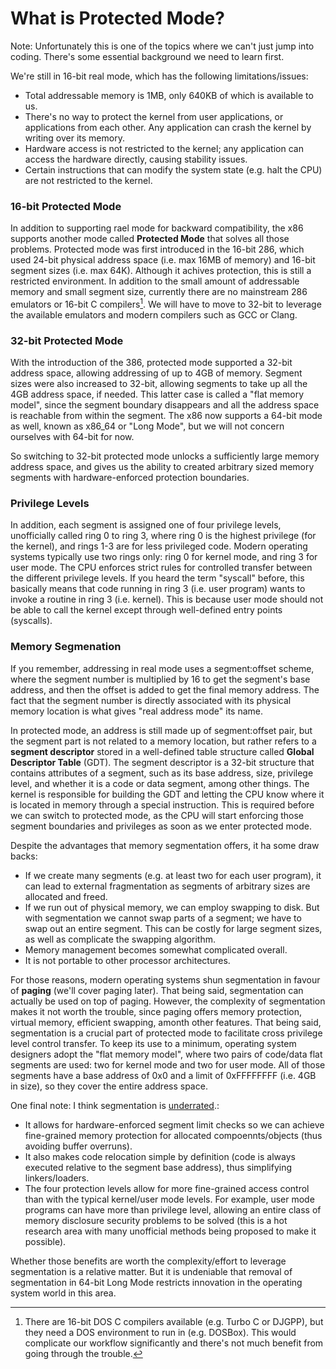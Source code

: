 # What is Protected Mode?

Note: Unfortunately this is one of the topics where we can't just jump into coding. There's some essential background we need to learn first.

We're still in 16-bit real mode, which has the following limitations/issues:
  * Total addressable memory is 1MB, only 640KB of which is available to us.
  * There's no way to protect the kernel from user applications, or applications from each other. Any application can crash the kernel by writing over its memory.
  * Hardware access is not restricted to the kernel; any application can access the hardware directly, causing stability issues.
  * Certain instructions that can modify the system state (e.g. halt the CPU) are not restricted to the kernel.

### 16-bit Protected Mode

In addition to supporting rael mode for backward compatibility, the x86 supports another mode called **Protected Mode** that solves all those problems. Protected mode was first introduced in the 16-bit 286, which used 24-bit physical address space (i.e. max 16MB of memory) and 16-bit segment sizes (i.e. max 64K). Although it achives protection, this is still a restricted environment. In addition to the small amount of addressable memory and small segment size, currently there are no mainstream 286 emulators or 16-bit C compilers[^1]. We  will have to move to 32-bit to leverage the available emulators and modern compilers such as GCC or Clang.

[^1]: There are 16-bit DOS C compilers available (e.g. Turbo C or DJGPP), but they need a DOS environment to run in (e.g. DOSBox). This would complicate our workflow significantly and there's not much benefit from going through the trouble.

### 32-bit Protected Mode

With the introduction of the 386, protected mode supported a 32-bit address space, allowing addressing of up to 4GB of memory. Segment sizes were also increased to 32-bit, allowing segments to take up all the 4GB address space, if needed. This latter case is called a "flat memory model", since the segment boundary disappears and all the address space is reachable from within the segment. The x86 now supports a 64-bit mode as well, known as x86_64 or "Long Mode", but we will not concern ourselves with 64-bit for now.

So switching to 32-bit protected mode unlocks a sufficiently large memory address space, and gives us the ability to created arbitrary sized memory segments with hardware-enforced protection boundaries.

### Privilege Levels

In addition, each segment is assigned one of four privilege levels, unofficially called ring 0 to ring 3, where ring 0 is the highest privilege (for the kernel), and rings 1-3 are for less privileged code. Modern operating systems typically use two rings only: ring 0 for kernel mode, and ring 3 for user mode. The CPU enforces strict rules for controlled transfer between the different privilege levels. If you heard the term "syscall" before, this basically means that code running in ring 3 (i.e. user program) wants to invoke a routine in ring 3 (i.e. kernel). This is because user mode should not be able to call the kernel except through well-defined entry points (syscalls).

### Memory Segmenation

If you remember, addressing in real mode uses a segment:offset scheme, where the segment number is multiplied by 16 to get the segment's base address, and then the offset is added to get the final memory address. The fact that the segment number is directly associated with its physical memory location is what gives "real address mode" its name.

In protected mode, an address is still made up of segment:offset pair, but the segment part is not related to a memory location, but rather refers to a **segment descriptor** stored in a well-defined table structure called **Global Descriptor Table** (GDT). The segment descriptor is a 32-bit structure that contains attributes of a segment, such as its base address, size, privilege level, and whether it is a code or data segment, among other things. The kernel is responsible for building the GDT and letting the CPU know where it is located in memory through a special instruction. This is required before we can switch to protected mode, as the CPU will start enforcing those segment boundaries and privileges as soon as we enter protected mode.

Despite the advantages that memory segmentation offers, it ha some draw backs:
* If we create many segments (e.g. at least two for each user program), it can lead to external fragmentation as segments of arbitrary sizes are allocated and freed.
* If we run out of physical memory, we can employ swapping to disk. But with segmentation we cannot swap parts of a segment; we have to swap out an entire segment. This can be costly for large segment sizes, as well as complicate the swapping algorithm.
* Memory management becomes somewhat complicated overall.
* It is not portable to other processor architectures.

For those reasons, modern operating systems shun segmentation in favour of **paging** (we'll cover paging later). That being said, segmentation can actually be used on top of paging. However, the complexity of segmentation makes it not worth the trouble, since paging offers memory protection, virtual memory, efficient swapping, amonth other features. That being said, segmentation is a crucial part of protected mode to facilitate cross privilege level control transfer. To keep its use to a minimum, operating system designers adopt the "flat memory model", where two pairs of code/data flat segments are used: two for kernel mode and two for user mode. All of those segments have a base address of 0x0 and a limit of 0xFFFFFFFF (i.e. 4GB in size), so they cover the entire address space.

One final note: I think segmentation is [underrated](https://softwareengineering.stackexchange.com/a/100088/40956).:
* It allows for hardware-enforced segment limit checks so we can achieve fine-grained memory protection for allocated compoennts/objects (thus avoiding buffer overruns).
* It also makes code relocation simple by definition (code is always executed relative to the segment base address), thus simplifying linkers/loaders.
* The four protection levels allow for more fine-grained access control than with the typical kernel/user mode levels. For example, user mode programs can have more than privilege level, allowing an entire class of memory disclosure security problems to be solved (this is a hot research area with many unofficial methods being proposed to make it possible).

Whether those benefits are worth the complexity/effort to leverage segmentation is a relative matter. But it is undeniable that removal of segmentation in 64-bit Long Mode restricts innovation in the operating system world in this area.